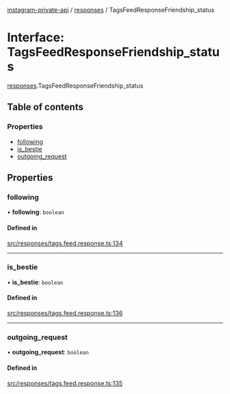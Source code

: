 [instagram-private-api](../../README.md) / [responses](../../modules/responses.md) / TagsFeedResponseFriendship_status

# Interface: TagsFeedResponseFriendship\_status

[responses](../../modules/responses.md).TagsFeedResponseFriendship_status

## Table of contents

### Properties

- [following](TagsFeedResponseFriendship_status.md#following)
- [is\_bestie](TagsFeedResponseFriendship_status.md#is_bestie)
- [outgoing\_request](TagsFeedResponseFriendship_status.md#outgoing_request)

## Properties

### following

• **following**: `boolean`

#### Defined in

[src/responses/tags.feed.response.ts:134](https://github.com/Nerixyz/instagram-private-api/blob/b3351b9/src/responses/tags.feed.response.ts#L134)

___

### is\_bestie

• **is\_bestie**: `boolean`

#### Defined in

[src/responses/tags.feed.response.ts:136](https://github.com/Nerixyz/instagram-private-api/blob/b3351b9/src/responses/tags.feed.response.ts#L136)

___

### outgoing\_request

• **outgoing\_request**: `boolean`

#### Defined in

[src/responses/tags.feed.response.ts:135](https://github.com/Nerixyz/instagram-private-api/blob/b3351b9/src/responses/tags.feed.response.ts#L135)
